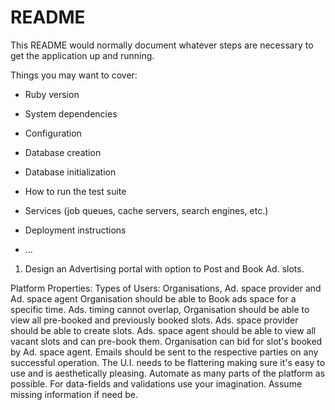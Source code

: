 # README

This README would normally document whatever steps are necessary to get the
application up and running.

Things you may want to cover:

* Ruby version

* System dependencies

* Configuration

* Database creation

* Database initialization

* How to run the test suite

* Services (job queues, cache servers, search engines, etc.)

* Deployment instructions

* ...
1. Design an Advertising portal with option to Post and Book Ad. slots. 

Platform Properties:
Types of Users: Organisations, Ad. space provider and Ad. space agent
Organisation should be able to Book ads space for a specific time.
Ads. timing cannot overlap, Organisation should be able to view all pre-booked and previously booked slots.
Ads. space provider should be able to create slots. 
Ads. space agent should be able to view all vacant slots and can pre-book them.
Organisation can bid for slot's booked by Ad. space agent.
Emails should be sent to the respective parties on any successful operation.
The U.I. needs to be flattering making sure it's easy to use and is aesthetically pleasing.
Automate as many parts of the platform as possible.
For data-fields and validations use your imagination.
Assume missing information if need be.
